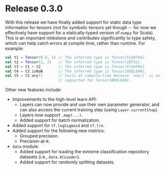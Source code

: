 # Release 0.3.0

With this release we have finally added support for static data type
information for tensors (not for symbolic tensors yet though -- for now
we effectively have support for a statically-typed version of `numpy`
for Scala). This is an important milestone and contributes significantly
to type safety, which can help catch errors at compile time, rather than
runtime. For example:

```scala
val t1 = Tensor(0.5, 1) // The inferred type is Tensor[FLOAT64].
val t2 = Tensor(1, 2)   // The inferred type is Tensor[INT32].
val t3 = t1 + t2        // The inferred type is Tensor[FLOAT64].
val t4 = t3.isNaN       // The inferred type is Tensor[BOOLEAN].
val t5 = t3.any()       // Fails at compile-time because `any()` is only
                        // supported for Tensor[BOOLEAN].
```

Other new features include:

  - Improvements to the high-level learn API:
    - Layers can now provide and use their own parameter generator, and
      can also access the current training step
      (using `Layer.currentStep`).
    - Layers now support `.map(...)`.
    - Added support for batch normalization.
  - Added support for `tf.logSigmoid` and `tf.lrn`.
  - Added support for the following new metrics:
    - Grouped precision.
    - Precision-at-k.
  - `data` module:
    - Added support for loading the extreme classification repository
      datasets (i.e., `data.XCLoader`).
    - Added support for randomly splitting datasets.
